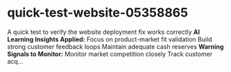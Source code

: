 # quick-test-website-05358865
A quick test to verify the website deployment fix works correctly  **AI Learning Insights Applied:**  Focus on product-market fit validation  Build strong customer feedback loops  Maintain adequate cash reserves  **Warning Signals to Monitor:**  Monitor market competition closely  Track customer acq...
